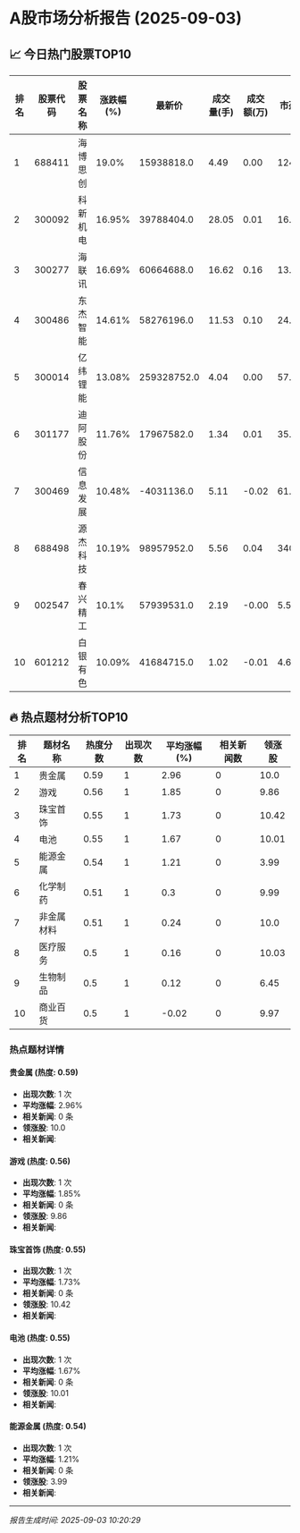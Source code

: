 # A股市场分析报告 (2025-09-03)

## 📈 今日热门股票TOP10

| 排名 | 股票代码 | 股票名称 | 涨跌幅(%) | 最新价 | 成交量(手) | 成交额(万) | 市盈率 | 市值(亿) |
|------|----------|----------|-----------|--------|------------|------------|--------|----------|
| 1 | 688411 | 海博思创 | 19.0% | 15938818.0 | 4.49 | 0.00 | 124.01 | 0.00 |
| 2 | 300092 | 科新机电 | 16.95% | 39788404.0 | 28.05 | 0.01 | 16.64 | -0.00 |
| 3 | 300277 | 海联讯 | 16.69% | 60664688.0 | 16.62 | 0.16 | 13.67 | -0.00 |
| 4 | 300486 | 东杰智能 | 14.61% | 58276196.0 | 11.53 | 0.10 | 24.2 | 0.00 |
| 5 | 300014 | 亿纬锂能 | 13.08% | 259328752.0 | 4.04 | 0.00 | 57.85 | -0.00 |
| 6 | 301177 | 迪阿股份 | 11.76% | 17967582.0 | 1.34 | 0.01 | 35.66 | 0.00 |
| 7 | 300469 | 信息发展 | 10.48% | -4031136.0 | 5.11 | -0.02 | 61.02 | -0.00 |
| 8 | 688498 | 源杰科技 | 10.19% | 98957952.0 | 5.56 | 0.04 | 340.2 | 0.00 |
| 9 | 002547 | 春兴精工 | 10.1% | 57939531.0 | 2.19 | -0.00 | 5.56 | -0.00 |
| 10 | 601212 | 白银有色 | 10.09% | 41684715.0 | 1.02 | -0.01 | 4.69 | -0.00 |

## 🔥 热点题材分析TOP10

| 排名 | 题材名称 | 热度分数 | 出现次数 | 平均涨幅(%) | 相关新闻数 | 领涨股 |
|------|----------|----------|----------|-------------|------------|--------|
| 1 | 贵金属 | 0.59 | 1 | 2.96 | 0 | 10.0 |
| 2 | 游戏 | 0.56 | 1 | 1.85 | 0 | 9.86 |
| 3 | 珠宝首饰 | 0.55 | 1 | 1.73 | 0 | 10.42 |
| 4 | 电池 | 0.55 | 1 | 1.67 | 0 | 10.01 |
| 5 | 能源金属 | 0.54 | 1 | 1.21 | 0 | 3.99 |
| 6 | 化学制药 | 0.51 | 1 | 0.3 | 0 | 9.99 |
| 7 | 非金属材料 | 0.51 | 1 | 0.24 | 0 | 10.0 |
| 8 | 医疗服务 | 0.5 | 1 | 0.16 | 0 | 10.03 |
| 9 | 生物制品 | 0.5 | 1 | 0.12 | 0 | 6.45 |
| 10 | 商业百货 | 0.5 | 1 | -0.02 | 0 | 9.97 |

### 热点题材详情


#### 贵金属 (热度: 0.59)
- **出现次数**: 1 次
- **平均涨幅**: 2.96%
- **相关新闻**: 0 条
- **领涨股**: 10.0
- **相关新闻**:

#### 游戏 (热度: 0.56)
- **出现次数**: 1 次
- **平均涨幅**: 1.85%
- **相关新闻**: 0 条
- **领涨股**: 9.86
- **相关新闻**:

#### 珠宝首饰 (热度: 0.55)
- **出现次数**: 1 次
- **平均涨幅**: 1.73%
- **相关新闻**: 0 条
- **领涨股**: 10.42
- **相关新闻**:

#### 电池 (热度: 0.55)
- **出现次数**: 1 次
- **平均涨幅**: 1.67%
- **相关新闻**: 0 条
- **领涨股**: 10.01
- **相关新闻**:

#### 能源金属 (热度: 0.54)
- **出现次数**: 1 次
- **平均涨幅**: 1.21%
- **相关新闻**: 0 条
- **领涨股**: 3.99
- **相关新闻**:

---
*报告生成时间: 2025-09-03 10:20:29*
